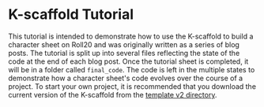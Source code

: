 # K-scaffold Tutorial
This tutorial is intended to demonstrate how to use the K-scaffold to build a character sheet on Roll20 and was originally written as a series of blog posts. The tutorial is split up into several files reflecting the state of the code at the end of each blog post. Once the tutorial sheet is completed, it will be in a folder called `final_code`. The code is left in the multiple states to demonstrate how a character sheet's code evolves over the course of a project. To start your own project, it is recommended that you download the current version of the K-scaffold from the [template v2 directory](https://github.com/Kurohyou/Roll20-Snippets/tree/main/K_Scaffold/Template%20v2).